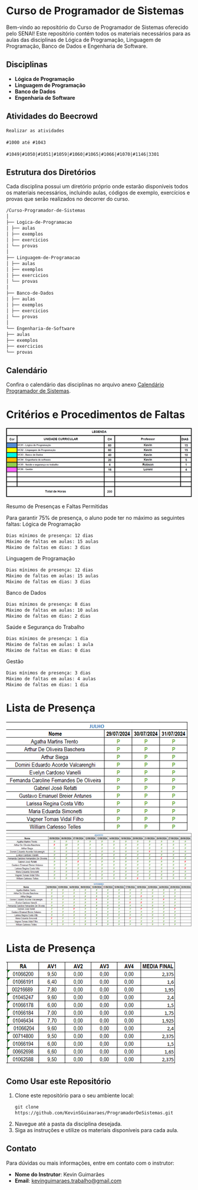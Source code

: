 # Curso de Programador de Sistemas

Bem-vindo ao repositório do Curso de Programador de Sistemas oferecido pelo SENAI! Este repositório contém todos os materiais necessários para as aulas das disciplinas de Lógica de Programação, Linguagem de Programação, Banco de Dados e Engenharia de Software.

## Disciplinas

- **Lógica de Programação**
- **Linguagem de Programação**
- **Banco de Dados**
- **Engenharia de Software**

## Atividades do Beecrowd
```
Realizar as atividades 

#1000 até #1043

#1049|#1050|#1051|#1059|#1060|#1065|#1066|#1070|#1146|3301 
```
## Estrutura dos Diretórios

Cada disciplina possui um diretório próprio onde estarão disponíveis todos os materiais necessários, incluindo aulas, códigos de exemplo, exercícios e provas que serão realizados no decorrer do curso.

```
/Curso-Programador-de-Sistemas
│
├── Logica-de-Programacao
│ ├── aulas
│ ├── exemplos
│ ├── exercicios
│ └── provas
│
├── Linguagem-de-Programacao
│ ├── aulas
│ ├── exemplos
│ ├── exercicios
│ └── provas
│
├── Banco-de-Dados
│ ├── aulas
│ ├── exemplos
│ ├── exercicios
│ └── provas
│
└── Engenharia-de-Software
├── aulas
├── exemplos
├── exercicios
└── provas
```

## Calendário

Confira o calendário das disciplinas no arquivo anexo [Calendário Programador de Sistemas](https://github.com/KevinSGuimaraes/ProgramadorDeSistemas/blob/main/Calend%C3%A1rio%20Programador%20de%20Sistemas.pdf).

# Critérios e Procedimentos de Faltas
![Aulas](Imagens/HorasAula.png)

Resumo de Presenças e Faltas Permitidas

Para garantir 75% de presença, o aluno pode ter no máximo as seguintes faltas:
Lógica de Programação

    Dias mínimos de presença: 12 dias
    Máximo de faltas em aulas: 15 aulas
    Máximo de faltas em dias: 3 dias

Linguagem de Programação

    Dias mínimos de presença: 12 dias
    Máximo de faltas em aulas: 15 aulas
    Máximo de faltas em dias: 3 dias

Banco de Dados

    Dias mínimos de presença: 8 dias
    Máximo de faltas em aulas: 10 aulas
    Máximo de faltas em dias: 2 dias

Saúde e Segurança do Trabalho

    Dias mínimos de presença: 1 dia
    Máximo de faltas em aulas: 1 aula
    Máximo de faltas em dias: 0 dias

Gestão

    Dias mínimos de presença: 3 dias
    Máximo de faltas em aulas: 4 aulas
    Máximo de faltas em dias: 1 dia
	
# Lista de Presença
![Lista de Presença Julho](Imagens/lista_presenca_julho.png)
![Lista de Presença Agosto](Imagens/lista_presenca_agosto.png)
![Lista de Presença Setembro](Imagens/lista_presenca_setembro.png)

# Lista de Presença
![Notas](Imagens/Notas.png)

## Como Usar este Repositório

1. Clone este repositório para o seu ambiente local:
    ```
    git clone https://github.com/KevinSGuimaraes/ProgramadorDeSistemas.git
    ```
2. Navegue até a pasta da disciplina desejada.
3. Siga as instruções e utilize os materiais disponíveis para cada aula.

## Contato

Para dúvidas ou mais informações, entre em contato com o instrutor:
- **Nome do Instrutor**: Kevin Guimarães
- **Email**: kevinguimaraes.trabalho@gmail.com